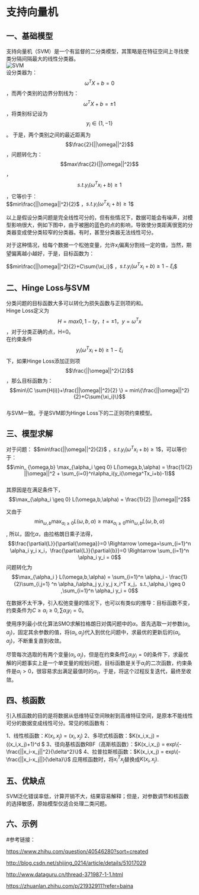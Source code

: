 <script type="text/javascript" src="http://cdn.mathjax.org/mathjax/latest/MathJax.js?config=TeX-AMS-MML_HTMLorMML"></script>

# 支持向量机

## 一、基础模型
   支持向量机（SVM）是一个有监督的二分类模型，其策略是在特征空间上寻找使类分隔间隔最大的线性分类器。  
     ![SVM](https://xiaotaosky.github.io/blog/svm-1.png)       
设分类器为：$$\omega^T X + b = 0$$，而两个类别的边界分割线为：$$\omega^T X + b = \pm1$$，将类别标记设为$$y_i\in\{1,-1\}$$。
于是，两个类别之间的最近距离为$$\frac{2}{||\omega||^2}$$，问题转化为：$$max\frac{2}{||\omega||^2}$$ ，$$s.t. y_i( \omega^T x_i + b)\ge1$$，它等价于：  
$$min\frac{||\omega||^2}{2}$ ，$s.t. y_i( \omega^T x_i + b)\ge1$$  


以上是假设分类问题是完全线性可分的，但有些情况下，数据可能会有噪声，对模型影响很大，例如下图中，由于被圈的蓝色的点的影响，导致使分类距离很宽的分类器变成使分类较窄的分类器。有时，甚至分类器无法线性可分。  


对于这种情况，给每个数据一个松弛变量，允许$x_i$偏离分割线一定的值，当然，期望偏离越小越好，于是，目标函数为：  

$$min\frac{||\omega||^2}{2}+C\sum{\xi_i}$ ，$s.t. y_i( \omega^T x_i + b)\ge1-\xi_i$$  


## 二、Hinge Loss与SVM
分类问题的目标函数大多可以转化为损失函数与正则项的和。  
Hinge Loss定义为 $$H = max{0,1-ty}，t=\pm1，y=\omega^T x$$，对于分类正确的点，H=0。    
在约束条件 $$y_i( \omega^T x_i + b)\ge1-\xi_i$$下，如果Hinge Loss添加正则项$$\frac{||\omega||^2}{2}$$，那么目标函数为：  
$$min\{C \sum{H(i)}+\frac{||\omega||^2}{2} \} = min\{\frac{||\omega||^2}{2}+C\sum{\xi_i}\}$$  
与SVM一致。于是SVM即为Hinge Loss下的二正则项约束模型。

## 三、模型求解
对于问题： $$min\frac{||\omega||^2}{2}$ ，$s.t. y_i( \omega^T x_i + b)\ge1$$，可以等价于：  
$$\min_ {\omega,b} \max_{\alpha_i \geq 0} L(\omega,b,\alpha) = \frac{1}{2} ||\omega||^2 + \sum_{i=0}^n\alpha_i(y_i(\omega^Tx_i+b)-1)$$  
其原因是在满足条件下，$$\max_{\alpha_i \geq 0} L(\omega,b,\alpha) = \frac{1}{2} ||\omega||^2$$  

又由于 $$\min_ {\omega,b} \max_{\alpha_i \geq 0} L(\omega,b,\alpha) \geq \max_{\alpha_i \geq 0}\min_ {\omega,b} L(\omega,b,\alpha)$$,
所以，固化$\alpha$，由拉格朗日乘子法得，
$$\frac{\partial{L}}{\partial{\omega}}=0 \Rightarrow \omega=\sum_{i=1}^n \alpha_i y_i x_i，\frac{\partial{L}}{\partial{b}}=0 \Rightarrow \sum_{i=1}^n \alpha_i y_i = 0$$
问题转化为
$$\max_{\alpha_i }   L(\omega,b,\alpha) = \sum_{i=1}^n \alpha_i - \frac{1}{2}\sum_{i,j=1} ^n \alpha_i\alpha_j y_i y_j x_i^T x_j，s.t.,\alpha_i \geq 0 ,\sum_{i=1}^n \alpha_i y_i = 0$$  

在数据不太干净，引入松弛变量的情况下，也可以有类似的推导：目标函数不变，约束条件为$C \geq \alpha_i \geq 0 ,\sum \alpha_i y_i = 0$。  

使用序列最小优化算法SMO求解拉格朗日对偶问题中的$\alpha$。首先选取一对参数$(\alpha_i,\alpha_j)$，固定其余参数的值，将$(\alpha_i,\alpha_j)$代入到优化问题中，求最优的更新后的$(\alpha_i,\alpha_j)$，不断重复直到收敛。  

尽管每次选取的有两个变量$(\alpha_i,\alpha_j)$，但是在约束条件$\sum \alpha_i y_i = 0$的条件下，求最优解的问题事实上是一个单变量的规划问题，目标函数是关于$\alpha_i$的二次函数，约束条件是$\alpha_i>0$，很容易求出满足最值时的$\alpha_i$，于是，将这个过程反复迭代，最终至收敛。  


## 四、核函数
引入核函数的目的是将数据从低维特征空间映射到高维特征空间，是原本不能线性可分的数据变成线性可分。常见的核函数有：  

1、线性核函数：$K(x_i,x_j) = (x_i,x_j)$
2、多项式核函数：$K(x_i,x_j) = ((x_i,x_j)+1)^d $
3、径向基核函数RBF（高斯核函数）：$K(x_i,x_j) = exp\{-\frac{||x_i-x_j||^2}{\delta^2}\}$
4、拉普拉斯核函数：$K(x_i,x_j) = exp\{-\frac{||x_i-x_j||}{\delta}\}$
应用核函数时，将$x_i^T x_j$替换成$K(x_i,x_j)$.

 ## 五、优缺点
SVM泛化错误率低，计算开销不大，结果容易解释；但是，对参数调节和核函数的选择敏感，原始模型仅适合处理二类问题。  


## 六、示例

#参考链接：  

https://www.zhihu.com/question/40546280?sort=created  

http://blog.csdn.net/shijing_0214/article/details/51017029  

http://www.dataguru.cn/thread-371987-1-1.html  

https://zhuanlan.zhihu.com/p/21932911?refer=baina  






